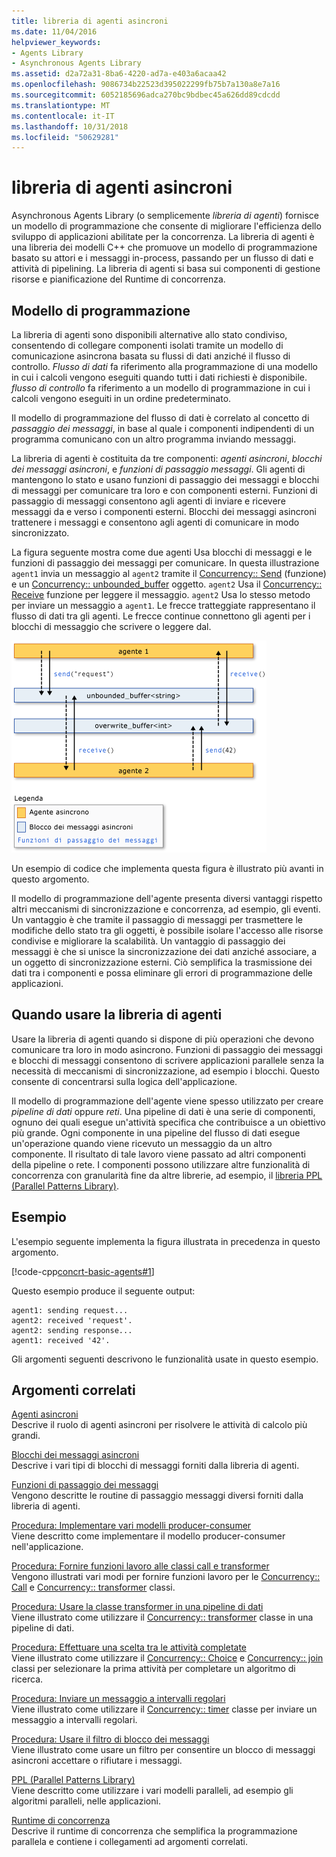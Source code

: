 ```yaml
---
title: libreria di agenti asincroni
ms.date: 11/04/2016
helpviewer_keywords:
- Agents Library
- Asynchronous Agents Library
ms.assetid: d2a72a31-8ba6-4220-ad7a-e403a6acaa42
ms.openlocfilehash: 9086734b22523d395022299fb75b7a130a8e7a16
ms.sourcegitcommit: 6052185696adca270bc9bdbec45a626dd89cdcdd
ms.translationtype: MT
ms.contentlocale: it-IT
ms.lasthandoff: 10/31/2018
ms.locfileid: "50629281"
---
```

# <a name="asynchronous-agents-library"></a>libreria di agenti asincroni

Asynchronous Agents Library (o semplicemente *libreria di agenti*) fornisce un modello di programmazione che consente di migliorare l'efficienza dello sviluppo di applicazioni abilitate per la concorrenza. La libreria di agenti è una libreria dei modelli C++ che promuove un modello di programmazione basato su attori e i messaggi in-process, passando per un flusso di dati e attività di pipelining. La libreria di agenti si basa sui componenti di gestione risorse e pianificazione del Runtime di concorrenza.

## <a name="programming-model"></a>Modello di programmazione

La libreria di agenti sono disponibili alternative allo stato condiviso, consentendo di collegare componenti isolati tramite un modello di comunicazione asincrona basata su flussi di dati anziché il flusso di controllo. *Flusso di dati* fa riferimento alla programmazione di una modello in cui i calcoli vengono eseguiti quando tutti i dati richiesti è disponibile. *flusso di controllo* fa riferimento a un modello di programmazione in cui i calcoli vengono eseguiti in un ordine predeterminato.

Il modello di programmazione del flusso di dati è correlato al concetto di *passaggio dei messaggi*, in base al quale i componenti indipendenti di un programma comunicano con un altro programma inviando messaggi.

La libreria di agenti è costituita da tre componenti: *agenti asincroni*, *blocchi dei messaggi asincroni*, e *funzioni di passaggio messaggi*. Gli agenti di mantengono lo stato e usano funzioni di passaggio dei messaggi e blocchi di messaggi per comunicare tra loro e con componenti esterni. Funzioni di passaggio di messaggi consentono agli agenti di inviare e ricevere messaggi da e verso i componenti esterni. Blocchi dei messaggi asincroni trattenere i messaggi e consentono agli agenti di comunicare in modo sincronizzato.

La figura seguente mostra come due agenti Usa blocchi di messaggi e le funzioni di passaggio dei messaggi per comunicare. In questa illustrazione `agent1` invia un messaggio al `agent2` tramite il [Concurrency:: Send](reference/concurrency-namespace-functions.md#send) (funzione) e un [Concurrency:: unbounded_buffer](reference/unbounded-buffer-class.md) oggetto. `agent2` Usa il [Concurrency:: Receive](reference/concurrency-namespace-functions.md#receive) funzione per leggere il messaggio. `agent2` Usa lo stesso metodo per inviare un messaggio a `agent1`. Le frecce tratteggiate rappresentano il flusso di dati tra gli agenti. Le frecce continue connettono gli agenti per i blocchi di messaggio che scrivere o leggere dal.

![I componenti della libreria di agenti](../../parallel/concrt/media/agent_librarycomp.png "agent_librarycomp")

Un esempio di codice che implementa questa figura è illustrato più avanti in questo argomento.

Il modello di programmazione dell'agente presenta diversi vantaggi rispetto altri meccanismi di sincronizzazione e concorrenza, ad esempio, gli eventi. Un vantaggio è che tramite il passaggio di messaggi per trasmettere le modifiche dello stato tra gli oggetti, è possibile isolare l'accesso alle risorse condivise e migliorare la scalabilità. Un vantaggio di passaggio dei messaggi è che si unisce la sincronizzazione dei dati anziché associare, a un oggetto di sincronizzazione esterni. Ciò semplifica la trasmissione dei dati tra i componenti e possa eliminare gli errori di programmazione delle applicazioni.

## <a name="when-to-use-the-agents-library"></a>Quando usare la libreria di agenti

Usare la libreria di agenti quando si dispone di più operazioni che devono comunicare tra loro in modo asincrono. Funzioni di passaggio dei messaggi e blocchi di messaggi consentono di scrivere applicazioni parallele senza la necessità di meccanismi di sincronizzazione, ad esempio i blocchi. Questo consente di concentrarsi sulla logica dell'applicazione.

Il modello di programmazione dell'agente viene spesso utilizzato per creare *pipeline di dati* oppure *reti*. Una pipeline di dati è una serie di componenti, ognuno dei quali esegue un'attività specifica che contribuisce a un obiettivo più grande. Ogni componente in una pipeline del flusso di dati esegue un'operazione quando viene ricevuto un messaggio da un altro componente. Il risultato di tale lavoro viene passato ad altri componenti della pipeline o rete. I componenti possono utilizzare altre funzionalità di concorrenza con granularità fine da altre librerie, ad esempio, il [libreria PPL (Parallel Patterns Library)](../../parallel/concrt/parallel-patterns-library-ppl.md).

## <a name="example"></a>Esempio

L'esempio seguente implementa la figura illustrata in precedenza in questo argomento.

[!code-cpp[concrt-basic-agents#1](../../parallel/concrt/codesnippet/cpp/asynchronous-agents-library_1.cpp)]

Questo esempio produce il seguente output:

```Output
agent1: sending request...
agent2: received 'request'.
agent2: sending response...
agent1: received '42'.
```

Gli argomenti seguenti descrivono le funzionalità usate in questo esempio.

## <a name="related-topics"></a>Argomenti correlati

[Agenti asincroni](../../parallel/concrt/asynchronous-agents.md)<br/>
Descrive il ruolo di agenti asincroni per risolvere le attività di calcolo più grandi.

[Blocchi dei messaggi asincroni](../../parallel/concrt/asynchronous-message-blocks.md)<br/>
Descrive i vari tipi di blocchi di messaggi forniti dalla libreria di agenti.

[Funzioni di passaggio dei messaggi](../../parallel/concrt/message-passing-functions.md)<br/>
Vengono descritte le routine di passaggio messaggi diversi forniti dalla libreria di agenti.

[Procedura: Implementare vari modelli producer-consumer](../../parallel/concrt/how-to-implement-various-producer-consumer-patterns.md)<br/>
Viene descritto come implementare il modello producer-consumer nell'applicazione.

[Procedura: Fornire funzioni lavoro alle classi call e transformer](../../parallel/concrt/how-to-provide-work-functions-to-the-call-and-transformer-classes.md)<br/>
Vengono illustrati vari modi per fornire funzioni lavoro per le [Concurrency:: Call](../../parallel/concrt/reference/call-class.md) e [Concurrency:: transformer](../../parallel/concrt/reference/transformer-class.md) classi.

[Procedura: Usare la classe transformer in una pipeline di dati](../../parallel/concrt/how-to-use-transformer-in-a-data-pipeline.md)<br/>
Viene illustrato come utilizzare il [Concurrency:: transformer](../../parallel/concrt/reference/transformer-class.md) classe in una pipeline di dati.

[Procedura: Effettuare una scelta tra le attività completate](../../parallel/concrt/how-to-select-among-completed-tasks.md)<br/>
Viene illustrato come utilizzare il [Concurrency:: Choice](../../parallel/concrt/reference/choice-class.md) e [Concurrency:: join](../../parallel/concrt/reference/join-class.md) classi per selezionare la prima attività per completare un algoritmo di ricerca.

[Procedura: Inviare un messaggio a intervalli regolari](../../parallel/concrt/how-to-send-a-message-at-a-regular-interval.md)<br/>
Viene illustrato come utilizzare il [Concurrency:: timer](../../parallel/concrt/reference/timer-class.md) classe per inviare un messaggio a intervalli regolari.

[Procedura: Usare il filtro di blocco dei messaggi](../../parallel/concrt/how-to-use-a-message-block-filter.md)<br/>
Viene illustrato come usare un filtro per consentire un blocco di messaggi asincroni accettare o rifiutare i messaggi.

[PPL (Parallel Patterns Library)](../../parallel/concrt/parallel-patterns-library-ppl.md)<br/>
Viene descritto come utilizzare i vari modelli paralleli, ad esempio gli algoritmi paralleli, nelle applicazioni.

[Runtime di concorrenza](../../parallel/concrt/concurrency-runtime.md)<br/>
Descrive il runtime di concorrenza che semplifica la programmazione parallela e contiene i collegamenti ad argomenti correlati.


